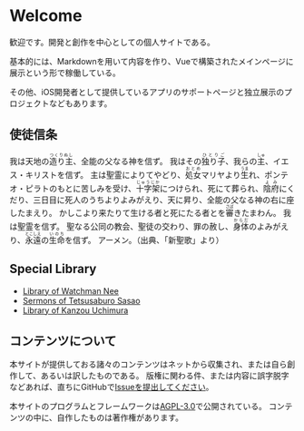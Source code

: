 # Welcome

歓迎です。開発と創作を中心としての個人サイトである。

基本的には、Markdownを用いて内容を作り、Vueで構築されたメインページに展示という形で稼働している。

その他、iOS開発者として提供しているアプリのサポートページと独立展示のプロジェクトなどもあります。

## 使徒信条
我は天地の<ruby>造り主<rp>(</rp><rt>つくりぬし</rt><rp>)</rp></ruby>、全能の父なる神を信ず。 我はその<ruby>独り子<rp>(</rp><rt>ひとりご</rt><rp>)</rp></ruby>、我らの<ruby>主<rp>(</rp><rt>しゅ</rt><rp>)</rp></ruby>、イエス・キリストを信ず。 主は聖霊によりてやどり、<ruby>処女<rp>(</rp><rt>おとめ</rt><rp>)</rp></ruby>マリヤより<ruby>生<rp>(</rp><rt>うま</rt><rp>)</rp></ruby>れ、ポンテオ・ピラトのもとに苦しみを受け、<ruby>十字架<rp>(</rp><rt>じゅうじか</rt><rp>)</rp></ruby>につけられ、死にて葬られ、<ruby>陰府<rp>(</rp><rt>よみ</rt><rp>)</rp></ruby>にくだり、三日目に死人のうちよりよみがえり、天に昇り、全能の父なる神の右に座したまえり。 かしこより来たりて生ける者と死にたる者とを<ruby>審<rp>(</rp><rt>さば</rt><rp>)</rp></ruby>きたまわん。 我は聖霊を信ず。 聖なる公同の教会、聖徒の交わり、罪の赦し、<ruby>身体<rp>(</rp><rt>からだ</rt><rp>)</rp></ruby>のよみがえり、<ruby>永遠<rp>(</rp><rt>とこしえ</rt><rp>)</rp></ruby>の<ruby>生命<rp>(</rp><rt>いのち</rt><rp>)</rp></ruby>を信ず。 アーメン。（出典、「新聖歌」より）

## Special Library

* [Library of Watchman Nee](./WatchmanNee/)
* [Sermons of Tetsusaburo Sasao](./TetsusaburoSasao/)
* [Library of Kanzou Uchimura](./UchimuraKanzou/)

## コンテンツについて

本サイトが提供しておる諸々のコンテンツはネットから収集され、または自ら創作して、あるいは訳したものである。
版権に関わる件、または内容に誤字脱字などあれば、直ちにGitHubで[Issueを提出してください](https://github.com/sinri/sinri.github.io/issues/new)。

本サイトのプログラムとフレームワークは[AGPL-3.0](https://github.com/sinri/sinri.github.io/blob/master/LICENSE)で公開されている。
コンテンツの中に、自作したものは著作権があります。